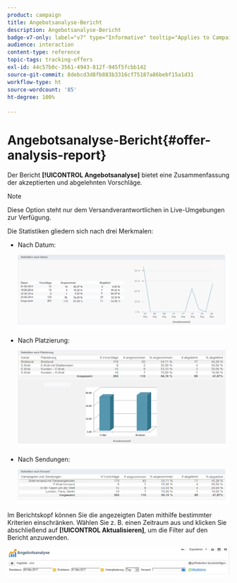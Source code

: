 ```yaml
---
product: campaign
title: Angebotsanalyse-Bericht
description: Angebotsanalyse-Bericht
badge-v7-only: label="v7" type="Informative" tooltip="Applies to Campaign Classic v7 only"
audience: interaction
content-type: reference
topic-tags: tracking-offers
exl-id: 44c57b0c-3561-4943-812f-945f5fcbb142
source-git-commit: 8debcd3d8fb883b3316cf75187a86bebf15a1d31
workflow-type: ht
source-wordcount: '85'
ht-degree: 100%

---
```


# Angebotsanalyse-Bericht{#offer-analysis-report}



Der Bericht **[!UICONTROL Angebotsanalyse]** bietet eine Zusammenfassung der akzeptierten und abgelehnten Vorschläge.

>[!NOTE]
>
>Diese Option steht nur dem Versandverantwortlichen in Live-Umgebungen zur Verfügung.

Die Statistiken gliedern sich nach drei Merkmalen:

* Nach Datum:

   ![](assets/offer_report_perdate.png)

* Nach Platzierung:

   ![](assets/offer_report_perspaces.png)

* Nach Sendungen:

   ![](assets/offer_report_perdeliveries.png)

Im Berichtskopf können Sie die angezeigten Daten mithilfe bestimmter Kriterien einschränken. Wählen Sie z. B. einen Zeitraum aus und klicken Sie abschließend auf **[!UICONTROL Aktualisieren]**, um die Filter auf den Bericht anzuwenden.

![](assets/offer_report_criteria.png)
